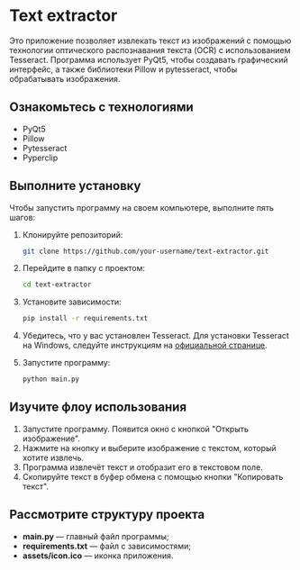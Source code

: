 # Text extractor

Это приложение позволяет извлекать текст из изображений с помощью технологии оптического распознавания текста (OCR) с использованием Tesseract. Программа использует PyQt5, чтобы создавать графический интерфейс, а также библиотеки Pillow и pytesseract, чтобы обрабатывать изображения.

## Ознакомьтесь с технологиями
- PyQt5
- Pillow
- Pytesseract
- Pyperclip

## Выполните установку

Чтобы запустить программу на своем компьютере, выполните пять шагов:

1. Клонируйте репозиторий:

    ```bash
    git clone https://github.com/your-username/text-extractor.git
    ```

2. Перейдите в папку с проектом:

    ```bash
    cd text-extractor
    ```

3. Установите зависимости:

    ```bash
    pip install -r requirements.txt
    ```

4. Убедитесь, что у вас установлен Tesseract. Для установки Tesseract на Windows, следуйте инструкциям на [официальной странице](https://github.com/tesseract-ocr/tesseract).

5. Запустите программу:

    ```bash
    python main.py
    ```

## Изучите флоу использования
1. Запустите программу. Появится окно с кнопкой "Открыть изображение".
2. Нажмите на кнопку и выберите изображение с текстом, который хотите извлечь.
3. Программа извлечёт текст и отобразит его в текстовом поле.
4. Скопируйте текст в буфер обмена с помощью кнопки "Копировать текст".

## Рассмотрите структуру проекта
- **main.py** — главный файл программы;
- **requirements.txt** — файл с зависимостями;
- **assets/icon.ico** — иконка приложения.
